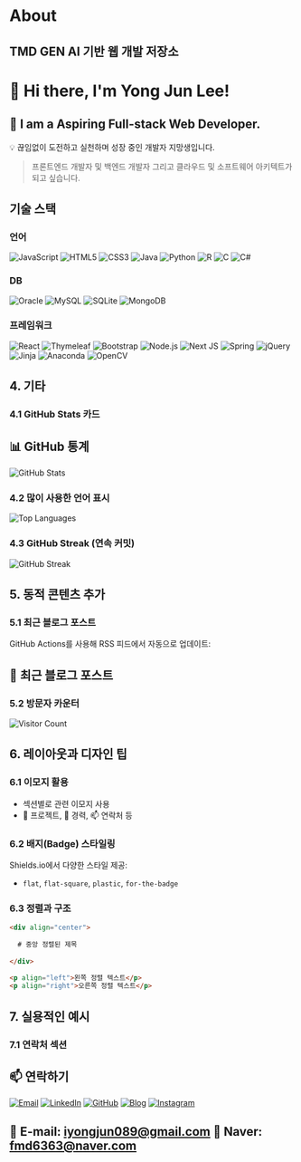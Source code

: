# About
## TMD GEN AI 기반 웹 개발 저장소

# 👋 Hi there, I'm Yong Jun Lee!
## 🚀 I am a **Aspiring Full-stack Web Developer**.
💡 끊임없이 도전하고 실천하며 성장 중인 개발자 지망생입니다.

> 프론트엔드 개발자 및 백엔드 개발자 그리고 클라우드 및 소프트웨어 아키텍트가 되고 싶습니다.

## 기술 스택

### 언어
![JavaScript](https://img.shields.io/badge/-JavaScript-F7DF1E?style=flat-square&logo=javascript&logoColor=black)
![HTML5](https://img.shields.io/badge/html5-%23E34F26.svg?style=for-the-badge&logo=html5&logoColor=white)
![CSS3](https://img.shields.io/badge/css3-%231572B6.svg?style=for-the-badge&logo=css3&logoColor=white)
![Java](https://img.shields.io/badge/java-%23ED8B00.svg?style=for-the-badge&logo=openjdk&logoColor=white)
![Python](https://img.shields.io/badge/-Python-3776AB?style=flat-square&logo=python&logoColor=white)
![R](https://img.shields.io/badge/r-%23276DC3.svg?style=for-the-badge&logo=r&logoColor=white)
![C](https://img.shields.io/badge/c-%2300599C.svg?style=for-the-badge&logo=c&logoColor=white)
![C#](https://img.shields.io/badge/c%23-%23239120.svg?style=for-the-badge&logo=csharp&logoColor=white)

### DB
![Oracle](https://img.shields.io/badge/Oracle-F80000?style=for-the-badge&logo=oracle&logoColor=white)
![MySQL](https://img.shields.io/badge/mysql-4479A1.svg?style=for-the-badge&logo=mysql&logoColor=white)
![SQLite](https://img.shields.io/badge/sqlite-%2307405e.svg?style=for-the-badge&logo=sqlite&logoColor=white)
![MongoDB](https://img.shields.io/badge/MongoDB-%234ea94b.svg?style=for-the-badge&logo=mongodb&logoColor=white)

### 프레임워크
![React](https://img.shields.io/badge/-React-61DAFB?style=flat-square&logo=react&logoColor=black)
![Thymeleaf](https://img.shields.io/badge/Thymeleaf-%23005C0F.svg?style=for-the-badge&logo=Thymeleaf&logoColor=white)
![Bootstrap](https://img.shields.io/badge/bootstrap-%238511FA.svg?style=for-the-badge&logo=bootstrap&logoColor=white)
![Node.js](https://img.shields.io/badge/-Node.js-339933?style=flat-square&logo=node.js&logoColor=white)
![Next JS](https://img.shields.io/badge/Next-black?style=for-the-badge&logo=next.js&logoColor=white)
![Spring](https://img.shields.io/badge/spring-%236DB33F.svg?style=for-the-badge&logo=spring&logoColor=white)
![jQuery](https://img.shields.io/badge/jquery-%230769AD.svg?style=for-the-badge&logo=jquery&logoColor=white)
![Jinja](https://img.shields.io/badge/jinja-white.svg?style=for-the-badge&logo=jinja&logoColor=black)
![Anaconda](https://img.shields.io/badge/Anaconda-%2344A833.svg?style=for-the-badge&logo=anaconda&logoColor=white)
![OpenCV](https://img.shields.io/badge/opencv-%23white.svg?style=for-the-badge&logo=opencv&logoColor=white)

## 4. 기타

### 4.1 GitHub Stats 카드

## 📊 GitHub 통계

![GitHub Stats](https://github-readme-stats.vercel.app/api?username=yongjun1994&show_icons=true&theme=radical)


### 4.2 많이 사용한 언어 표시


![Top Languages](https://github-readme-stats.vercel.app/api/top-langs/?username=yongjun1994&layout=compact&theme=radical)


### 4.3 GitHub Streak (연속 커밋)


![GitHub Streak](https://github-readme-streak-stats.herokuapp.com/?user=yongjun1994&theme=radical)

## 5. 동적 콘텐츠 추가

### 5.1 최근 블로그 포스트

GitHub Actions를 사용해 RSS 피드에서 자동으로 업데이트:


## 📝 최근 블로그 포스트

<!-- BLOG-POST-LIST:START -->
<!-- BLOG-POST-LIST:END -->


### 5.2 방문자 카운터

![Visitor Count](https://profile-counter.glitch.me/yongjun1994/count.svg)

## 6. 레이아웃과 디자인 팁

### 6.1 이모지 활용

- 섹션별로 관련 이모지 사용
- 🚀 프로젝트, 💼 경력, 📫 연락처 등

### 6.2 배지(Badge) 스타일링

Shields.io에서 다양한 스타일 제공:

- `flat`, `flat-square`, `plastic`, `for-the-badge`

### 6.3 정렬과 구조

```markdown
<div align="center">
  
  # 중앙 정렬된 제목
  
</div>

<p align="left">왼쪽 정렬 텍스트</p>
<p align="right">오른쪽 정렬 텍스트</p>
```

## 7. 실용적인 예시

### 7.1 연락처 섹션

## 📫 연락하기

[![Email](https://img.shields.io/badge/-Email-D14836?style=flat-square&logo=gmail&logoColor=white)](mailto:iyongjun089@gmail.com)
[![LinkedIn](https://img.shields.io/badge/-LinkedIn-0077B5?style=flat-square&logo=linkedin&logoColor=white)](https://www.linkedin.com/in/yongjunlee-b8a49924b)
[![GitHub](https://img.shields.io/badge/-GitHub-181717?style=flat-square&logo=github&logoColor=white)](https://github.com/yongjun1994)
[![Blog](https://img.shields.io/badge/-Blog-03C75A?style=flat-square&logo=naver&logoColor=white)](https://blog.naver.com/colabdiary)
[![Instagram](https://img.shields.io/badge/-Instagram-E4405F?style=flat-square&logo=instagram&logoColor=white)](https://instagram.com/mikediary1)

📧 E-mail: iyongjun089@gmail.com
📧 Naver: fmd6363@naver.com
---



